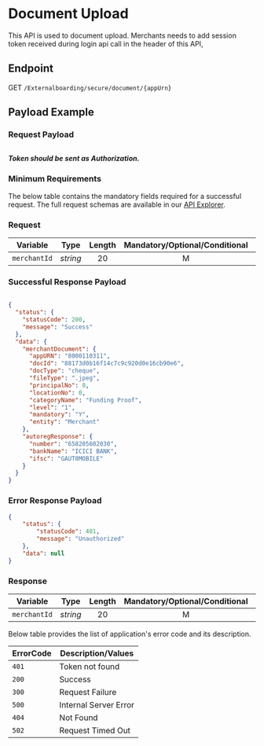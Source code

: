 # Document Upload

This API is used to document upload. Merchants needs to add session 
token received during login api call in the header of this API,


## Endpoint

GET `/Externalboarding/secure/document/{appUrn}`

## Payload Example

### Request Payload

```json


```
  
***Token should be sent as Authorization.***

### Minimum Requirements

The below table contains the mandatory fields required for a successful request. The full request schemas are available in our [API Explorer](../api/?type=get&path=/Externalboarding/secure/document/{appUrn}).

### Request
| Variable | Type | Length |  Mandatory/Optional/Conditional  | Description/Values |
| -------- | :-------: | :--: | :------------: | ------------------ |
| `merchantId` | *string* | 20 | M | Merchant ID |

### Successful Response Payload

```json

{
  "status": {
    "statusCode": 200,
    "message": "Success"
  },
  "data": {
    "merchantDocument": {
      "appURN": "8000110311",
      "docId": "88173d0b16f14c7c9c920d0e16cb90e6",
      "docType": "cheque",
      "fileType": ".jpeg",
      "principalNo": 0,
      "locationNo": 0,
      "categoryName": "Funding Proof",
      "level": "1",
      "mandatory": "Y",
      "entity": "Merchant"
    },
    "autoregResponse": {
      "number": "658205602030",
      "bankName": "ICICI BANK",
      "ifsc": "GAUT0MOBILE"
    }
  }
}
```

### Error Response Payload

```json
{
	"status": {
		"statusCode": 401,
		"message": "Unauthorized"
	},
	"data": null
}
```

### Response
| Variable | Type | Length |  Mandatory/Optional/Conditional  | Description/Values |
| -------- | :-------: | :--: | :------------: | ------------------ |
| `merchantId` | *string* | 20 | M | Merchant ID |




Below table provides the list of application's error code and its description.

| ErrorCode |  Description/Values |
| --------  | ------------------ |
|`401` |Token not found|  
|`200` |Success|
|`300` |Request Failure|
|`500` |Internal Server Error|
|`404` |Not Found|
|`502` |Request Timed Out|
